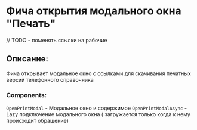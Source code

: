 # Фича открытия модального окна "Печать" 

// TODO - поменять ссылки на рабочие

## Описание:

Фича открывает модальное окно с ссылками для скачивания печатных версий телефонного справочника

### Components:

`OpenPrintModal` - Модальное окно и содержимое
`OpenPrintModalAsync` - Lazy подключение модального окна ( загружается только когда к нему происходит обращение)
